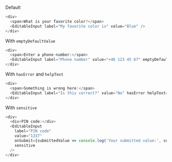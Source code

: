 Default

```js
<div>
  <span>What is your favorite color?</span>
  <EditableInput label="My favorite color is" value="Blue" />
</div>
```

With `emptyDefaultValue`

```js
<div>
  <span>Enter a phone-number:</span>
  <EditableInput label="Phone number" value="+46 123 45 67" emptyDefaultValue="+" />
</div>
```

With `hasError` and `helpText`

```js
<div>
  <span>Something is wrong here:</span>
  <EditableInput label="Is this correct?" value="No" hasError helpText="It never is" />
</div>
```

With `sensitive`

```js
<div>
  <div>PIN code:</div>
  <EditableInput
    label="PIN code"
    value="1337"
    onSubmit={submittedValue => console.log('Your submitted value:', submittedValue)}
    sensitive
  />
</div>
```
